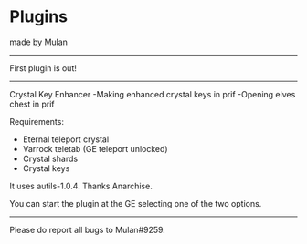 # Plugins

made by Mulan

---

First plugin is out!

---
Crystal Key Enhancer
-Making enhanced crystal keys in prif
-Opening elves chest in prif

Requirements:
- Eternal teleport crystal
- Varrock teletab (GE teleport unlocked)
- Crystal shards
- Crystal keys

It uses autils-1.0.4.
Thanks Anarchise.

You can start the plugin at the GE selecting one of the two options.

---
Please do report all bugs to Mulan#9259.
